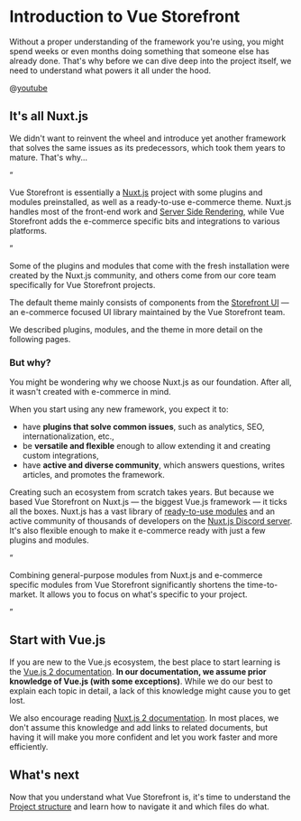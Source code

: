 # Introduction to Vue Storefront

Without a proper understanding of the framework you're using, you might spend weeks or even months doing something that someone else has already done. That's why before we can dive deep into the project itself, we need to understand what powers it all under the hood.

@[youtube](MCN1rRwuIGs)

## It's all Nuxt.js

We didn't want to reinvent the wheel and introduce yet another framework that solves the same issues as its predecessors, which took them years to mature. That's why...

<q>

Vue Storefront is essentially a [Nuxt.js](https://nuxtjs.org/) project with some plugins and modules preinstalled, as well as a ready-to-use e-commerce theme. Nuxt.js handles most of the front-end work and [Server Side Rendering](https://nuxtjs.org/docs/concepts/server-side-rendering/), while Vue Storefront adds the e-commerce specific bits and integrations to various platforms.

</q>

Some of the plugins and modules that come with the fresh installation were created by the Nuxt.js community, and others come from our core team specifically for Vue Storefront projects.

The default theme mainly consists of components from the [Storefront UI](http://storefrontui.io/) — an e-commerce focused UI library maintained by the Vue Storefront team.

We described plugins, modules, and the theme in more detail on the following pages.

### But why?

You might be wondering why we choose Nuxt.js as our foundation. After all, it wasn't created with e-commerce in mind.

When you start using any new framework, you expect it to:

* have **plugins that solve common issues**, such as analytics, SEO, internationalization, etc.,
* be **versatile and flexible** enough to allow extending it and creating custom integrations,
* have **active and diverse community**, which answers questions, writes articles, and promotes the framework.

Creating such an ecosystem from scratch takes years. But because we based Vue Storefront on Nuxt.js — the biggest Vue.js framework — it ticks all the boxes. Nuxt.js has a vast library of [ready-to-use modules](https://modules.nuxtjs.org/) and an active community of thousands of developers on the [Nuxt.js Discord server](https://discord.com/invite/ps2h6QT). It's also flexible enough to make it e-commerce ready with just a few plugins and modules.

<q>

Combining general-purpose modules from Nuxt.js and e-commerce specific modules from Vue Storefront significantly shortens the time-to-market. It allows you to focus on what's specific to your project.

</q>

## Start with Vue.js

If you are new to the Vue.js ecosystem, the best place to start learning is the [Vue.js 2 documentation](https://v2.vuejs.org/). **In our documentation, we assume prior knowledge of Vue.js (with some exceptions)**. While we do our best to explain each topic in detail, a lack of this knowledge might cause you to get lost.

We also encourage reading [Nuxt.js 2 documentation](https://nuxtjs.org/docs/). In most places, we don't assume this knowledge and add links to related documents, but having it will make you more confident and let you work faster and more efficiently.

## What's next

Now that you understand what Vue Storefront is, it's time to understand the [Project structure](./project-structure.html) and learn how to navigate it and which files do what.

